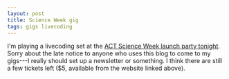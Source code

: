 ```yaml
---
layout: post
title: Science Week gig
tags: gigs livecoding
---
```


I'm playing a livecoding set at the [ACT Science Week launch party
tonight](https://www.scienceweek.net.au/). Sorry about the late notice to anyone
who uses this blog to come to my gigs---I really should set up a newsletter or
something. I think there are still a few tickets left ($5, available from the
website linked above).
